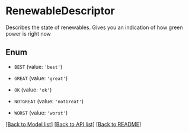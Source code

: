 # RenewableDescriptor

Describes the state of renewables. Gives you an indication of how green power is right now

## Enum

* `BEST` (value: `'best'`)

* `GREAT` (value: `'great'`)

* `OK` (value: `'ok'`)

* `NOTGREAT` (value: `'notGreat'`)

* `WORST` (value: `'worst'`)

[[Back to Model list]](../README.md#documentation-for-models) [[Back to API list]](../README.md#documentation-for-api-endpoints) [[Back to README]](../README.md)


